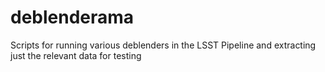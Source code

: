 # deblenderama
Scripts for running various deblenders in the LSST Pipeline and extracting just the relevant data for testing
